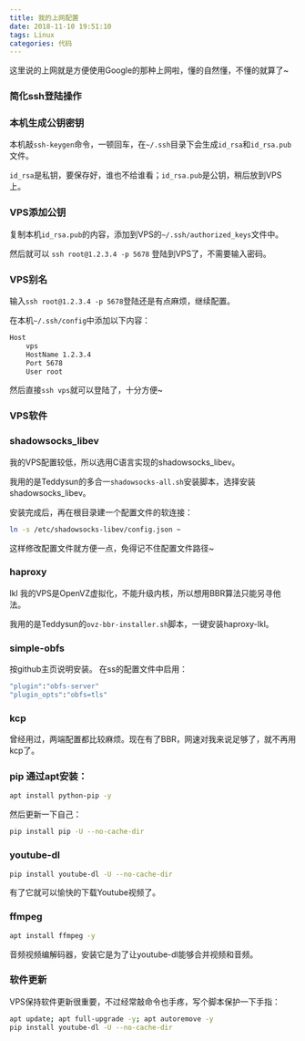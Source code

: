 ```yaml
---
title: 我的上网配置
date: 2018-11-10 19:51:10
tags: Linux
categories: 代码
---
```


这里说的上网就是方便使用Google的那种上网啦，懂的自然懂，不懂的就算了~

### 简化ssh登陆操作
### 本机生成公钥密钥
本机敲`ssh-keygen`命令，一顿回车，在`~/.ssh`目录下会生成`id_rsa`和`id_rsa.pub`文件。

`id_rsa`是私钥，要保存好，谁也不给谁看；`id_rsa.pub`是公钥，稍后放到VPS上。

### VPS添加公钥
复制本机`id_rsa.pub`的内容，添加到VPS的`~/.ssh/authorized_keys`文件中。

然后就可以 `ssh root@1.2.3.4 -p 5678` 登陆到VPS了，不需要输入密码。

### VPS别名
输入`ssh root@1.2.3.4 -p 5678`登陆还是有点麻烦，继续配置。

在本机`~/.ssh/config`中添加以下内容：

```bash
Host
    vps
    HostName 1.2.3.4
    Port 5678
    User root
```
然后直接`ssh vps`就可以登陆了，十分方便~

### VPS软件
### shadowsocks_libev
我的VPS配置较低，所以选用C语言实现的shadowsocks_libev。

我用的是Teddysun的多合一`shadowsocks-all.sh`安装脚本，选择安装shadowsocks_libev。

安装完成后，再在根目录建一个配置文件的软连接：

```bash
ln -s /etc/shadowsocks-libev/config.json ~
```
这样修改配置文件就方便一点，免得记不住配置文件路径~

### haproxy
lkl 我的VPS是OpenVZ虚拟化，不能升级内核，所以想用BBR算法只能另寻他法。

我用的是Teddysun的`ovz-bbr-installer.sh`脚本，一键安装haproxy-lkl。

### simple-obfs
按github主页说明安装。 在ss的配置文件中启用：

```bash
"plugin":"obfs-server"
"plugin_opts":"obfs=tls"
```
### kcp
曾经用过，两端配置都比较麻烦。现在有了BBR，网速对我来说足够了，就不再用kcp了。

### pip 通过apt安装：
```bash
apt install python-pip -y
```
然后更新一下自己：

```bash
pip install pip -U --no-cache-dir
```
### youtube-dl
```bash
pip install youtube-dl -U --no-cache-dir
```
有了它就可以愉快的下载Youtube视频了。

### ffmpeg
```bash
apt install ffmpeg -y
```
音频视频编解码器，安装它是为了让youtube-dl能够合并视频和音频。

### 软件更新
VPS保持软件更新很重要，不过经常敲命令也手疼，写个脚本保护一下手指：

```bash
apt update; apt full-upgrade -y; apt autoremove -y
pip install youtube-dl -U --no-cache-dir
